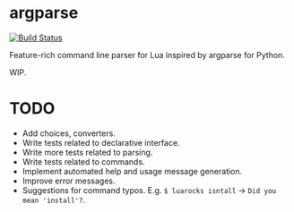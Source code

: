 argparse
=========

[![Build Status](https://travis-ci.org/mpeterv/argparse.png?branch=master)](https://travis-ci.org/mpeterv/argparse)

Feature-rich command line parser for Lua inspired by argparse for Python. 

WIP. 

TODO
====

* Add choices, converters. 
* Write tests related to declarative interface. 
* Write more tests related to parsing. 
* Write tests related to commands. 
* Implement automated help and usage message generation. 
* Improve error messages. 
* Suggestions for command typos. E.g. `$ luarocks isntall` -> `Did you mean 'install'?`. 

